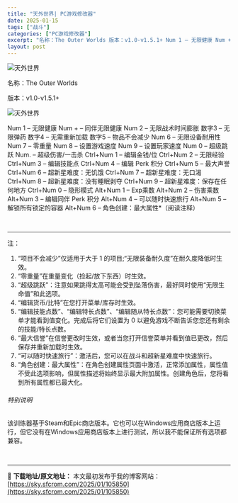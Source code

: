 ```yaml
---
title: "天外世界| PC游戏修改器"
date: 2025-01-15
tags: ["战斗"]
categories: ["PC游戏修改器"]
excerpt: "名称：The Outer Worlds 版本：v1.0-v1.5.1+ Num 1 – 无限健康 Num + – 同伴无限健康 Num 2 – 无限战术时间膨胀 数字3 – 无限弹药 数字4 – 无需重新加载 数字5 – 物品不会减少 Num 6 – 无限设备耐用性 Num 7 – 零重量 Num &hellip;"
layout: post
---
```


<img title="29.webp" src="https://sky.sfcrom.com/wp-content/uploads/2025/01/f5c8ea58c73c5.webp" alt="天外世界" />

名称：The Outer Worlds

版本：v1.0-v1.5.1+

<img title="30.webp" src="https://sky.sfcrom.com/wp-content/uploads/2025/01/ebcc9b6aa88dd.webp" alt="天外世界" />

Num 1 – 无限健康
Num + – 同伴无限健康
Num 2 – 无限战术时间膨胀
数字3 – 无限弹药
数字4 – 无需重新加载
数字5 – 物品不会减少
Num 6 – 无限设备耐用性
Num 7 – 零重量
Num 8 – 设置游戏速度
Num 9 – 设置玩家速度
Num 0 – 超级跳跃
Num. – 超级伤害/一击杀
Ctrl+Num 1 – 编辑金钱/位
Ctrl+Num 2 – 无限经验
Ctrl+Num 3 – 编辑技能点
Ctrl+Num 4 – 编辑 Perk 积分
Ctrl+Num 5 – 最大声誉
Ctrl+Num 6 – 超新星难度：无饥饿
Ctrl+Num 7 – 超新星难度：无口渴
Ctrl+Num 8 – 超新星难度：没有睡眠剥夺
Ctrl+Num 9 – 超新星难度：保存在任何地方
Ctrl+Num 0 – 隐形模式
Alt+Num 1 – Exp乘数
Alt+Num 2 – 伤害乘数
Alt+Num 3 – 编辑同伴 Perk 积分
Alt+Num 4 – 可以随时快速旅行
Alt+Num 5 – 解锁所有锁定的容器
Alt+Num 6 – 角色创建：最大属性*（阅读注释）

&nbsp;

<hr />

注：
<ol>
 	<li>“项目不会减少”仅适用于大于 1 的项目;“无限装备耐久度”在耐久度降低时生效。</li>
 	<li>“零重量”在重量变化（捡起/放下东西）时生效。</li>
 	<li>“超级跳跃”：注意如果跳得太高可能会受到坠落伤害，最好同时使用“无限生命值”和此选项。</li>
 	<li>“编辑货币/比特”在您打开菜单/库存时生效。</li>
 	<li>“编辑技能点数”、“编辑特长点数”、“编辑随从特长点数”：您可能需要切换菜单才能看到值变化。完成后将它们设置为 0 以避免游戏不断告诉您您还有剩余的技能/特长点数。</li>
 	<li>“最大信誉”在信誉更改时生效，或者当您打开信誉菜单并看到值已更改，然后保存并重新加载时生效。</li>
 	<li>“可以随时快速旅行”：激活后，您可以在战斗和超新星难度中快速旅行。</li>
 	<li>“角色创建：最大属性”：在角色创建属性页面中激活，正常添加属性，属性值不受此选项影响，但属性描述将始终显示最大附加属性。创建角色后，您将看到所有属性都已最大化。</li>
</ol>
<h6>特别说明</h6>
该训练器基于Steam和Epic商店版本。它也可以在Windows应用商店版本上运行，但它没有在Windows应用商店版本上进行测试，所以我不能保证所有选项都兼容。

&nbsp;

---
📖 **下载地址/原文地址：** 本文最初发布于我的博客网站：[https://sky.sfcrom.com/2025/01/105850](https://sky.sfcrom.com/2025/01/105850)
